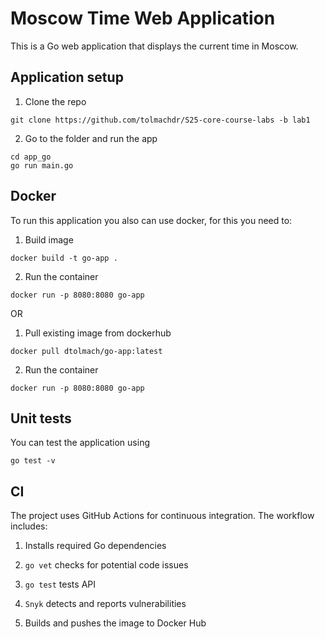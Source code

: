 # Moscow Time Web Application

This is a Go web application that displays the current time in Moscow.

## Application setup

1. Clone the repo
```
git clone https://github.com/tolmachdr/S25-core-course-labs -b lab1
```
2. Go to the folder and run the app
```aiignore
cd app_go
go run main.go
```


## Docker 

To run this application you also can use docker, for this you need to:

1. Build image
```
docker build -t go-app .
```

2. Run the container
```aiignore
docker run -p 8080:8080 go-app
```

OR

1. Pull existing image from dockerhub
```aiignore
docker pull dtolmach/go-app:latest
```
2. Run the container
```aiignore
docker run -p 8080:8080 go-app
```

## Unit tests

You can test the application using
```aiignore
go test -v
```

## CI

The project uses GitHub Actions for continuous integration. The workflow includes:

1. Installs required Go dependencies

2. `go vet` checks for potential code issues

3. `go test` tests API 

4. `Snyk` detects and reports vulnerabilities

5. Builds and pushes the image to Docker Hub


